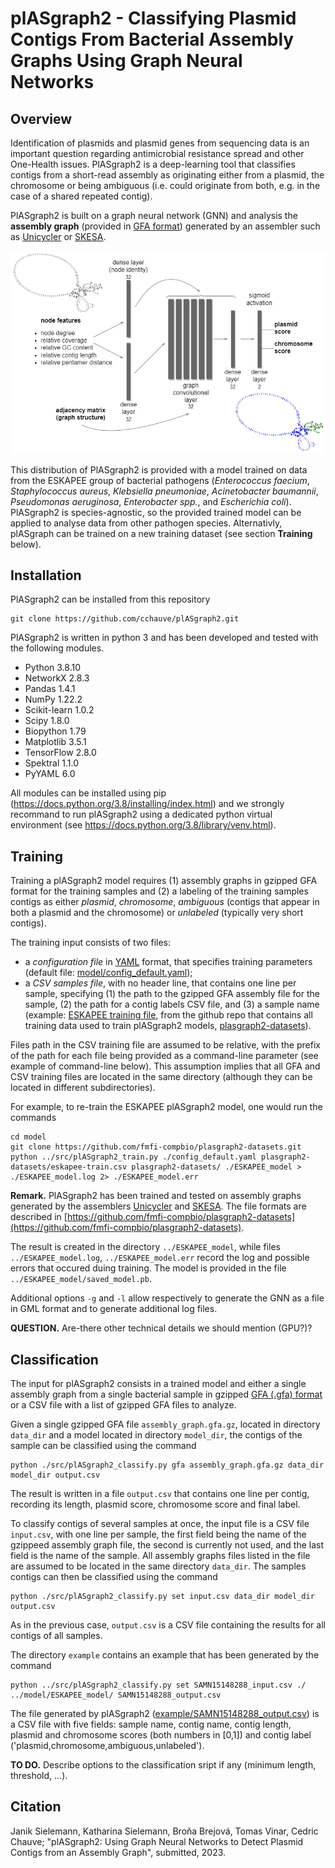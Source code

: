 # plASgraph2 - Classifying Plasmid Contigs From Bacterial Assembly Graphs Using Graph Neural Networks

## Overview

Identification of plasmids and plasmid genes from sequencing data is an important question regarding antimicrobial resistance spread and other One-Health issues. PlASgraph2 is a deep-learning tool that classifies contigs from a short-read assembly as originating either from a plasmid, the chromosome or being ambiguous (i.e. could originate from both, e.g. in the case of a shared repeated contig). 

PlASgraph2 is built on a graph neural network (GNN) and analysis the **assembly graph** (provided in <a href="http://gfa-spec.github.io/GFA-spec/">GFA format</a>) generated by an assembler such as <a href="https://github.com/rrwick/Unicycler">Unicycler</a> or <a href="https://github.com/ncbi/SKESA">SKESA</a>. 

<p align="center">
  <img src="/doc/plASgraph2_architecture.png" alt="drawing" width="600"/>
</p>

This distribution of PlASgraph2 is provided with a model trained on data from the ESKAPEE group of bacterial pathogens (*Enterococcus faecium*, *Staphylococcus aureus*, *Klebsiella pneumoniae*, *Acinetobacter baumannii*, *Pseudomonas aeruginosa*, *Enterobacter spp.*, and *Escherichia coli*). PlASgraph2 is species-agnostic, so the provided trained model can be applied to analyse data from other pathogen species. Alternativly, plASgraph can be trained on a new training dataset (see section **Training** below).

## Installation
PlASgraph2 can be installed from this repository 

~~~
git clone https://github.com/cchauve/plASgraph2.git
~~~

PlASgraph2 is written in python 3 and has been developed and tested with the following modules.
  - Python 3.8.10
  - NetworkX  2.8.3
  - Pandas  1.4.1
  - NumPy  1.22.2
  - Scikit-learn  1.0.2
  - Scipy 1.8.0
  - Biopython  1.79
  - Matplotlib  3.5.1
  - TensorFlow  2.8.0
  - Spektral  1.1.0
  - PyYAML 6.0  
 
All modules can be installed using pip (https://docs.python.org/3.8/installing/index.html) and we strongly recommand to run plASgraph2 using a dedicated python virtual environment (see https://docs.python.org/3.8/library/venv.html).
    
## Training

Training a plASgraph2 model requires (1) assembly graphs in gzipped GFA format for the training samples and (2) a labeling of the training samples contigs as either *plasmid*, *chromosome*, *ambiguous* (contigs that appear in both a plasmid and the chromosome) or *unlabeled* (typically very short contigs).

The training input consists of two files:
- a *configuration file* in <a href="https://yaml.org/">YAML</a> format, that specifies training parameters
(default file: [model/config_default.yaml](./model/config_default.yaml));
- a *CSV samples file*, with no header line, that contains one line per sample, specifying (1) the path to the gzipped GFA assembly file for the sample, (2) the path for a contig labels CSV file, and (3) a sample name (example: [ESKAPEE training file](https://github.com/fmfi-compbio/plasgraph2-datasets/blob/master/eskapee-train.csv), from the github repo that contains all training data used to train plASgraph2 models, [plasgraph2-datasets](https://github.com/fmfi-compbio/plasgraph2-datasets)).

Files path in the CSV training file are assumed to be relative, with the prefix of the path for each file being provided as a command-line parameter (see example of command-line below). This assumption implies that all GFA and CSV training files are located in the same directory (although they can be located in different subdirectories).

For example, to re-train the ESKAPEE plASgraph2 model, one would run the commands
```
cd model
git clone https://github.com/fmfi-compbio/plasgraph2-datasets.git
python ../src/plASgraph2_train.py ./config_default.yaml plasgraph2-datasets/eskapee-train.csv plasgraph2-datasets/ ./ESKAPEE_model > ./ESKAPEE_model.log 2> ./ESKAPEE_model.err
```

**Remark.** PlASgraph2 has been trained and tested on assembly graphs generated by the assemblers <a href="https://github.com/rrwick/Unicycler">Unicycler</a> and <a href="https://github.com/ncbi/SKESA">SKESA</a>. The file formats are described in
[https://github.com/fmfi-compbio/plasgraph2-datasets](https://github.com/fmfi-compbio/plasgraph2-datasets).

The result is created in the directory `../ESKAPEE_model`, while files `../ESKAPEE_model.log`, `../ESKAPEE_model.err` record the log and possible errors that occured duing training. The model is provided in the file `../ESKAPEE_model/saved_model.pb`.

Additional options `-g` and `-l` allow respectively to generate the GNN as a file in GML format and to generate additional log files.

**QUESTION.** Are-there other technical details we should mention (GPU?)?

## Classification

The input for plASgraph2 consists in a trained model and either a single assembly graph from a single bacterial sample in gzipped <a href="http://gfa-spec.github.io/GFA-spec/">GFA (.gfa) format</a> or a CSV file with a list of gzipped GFA files to analyze.

Given a single gzipped GFA file `assembly_graph.gfa.gz`, located in directory `data_dir` and a model located in directory `model_dir`, the contigs of the sample can be classified using the command

```
python ./src/plASgraph2_classify.py gfa assembly_graph.gfa.gz data_dir model_dir output.csv
```

The result is written in a file `output.csv` that contains one line per contig, recording its length, plasmid score, chromosome score and final label.

To classify contigs of several samples at once, the input file is a CSV file `input.csv`, with one line per sample, the first field being the name of the gzippeed assembly graph file, the second is currently not used, and the last field is the name of the sample. 
All assembly graphs files listed in the file are assumed to be located in the same directory `data_dir`. 
The samples contigs can then be classified using the command

```
python ./src/plASgraph2_classify.py set input.csv data_dir model_dir output.csv
```

As in the previous case, `output.csv` is a CSV file containing the results for all contigs of all samples.

The directory `example` contains an example that has been generated by the command

```
python ../src/plASgraph2_classify.py set SAMN15148288_input.csv ./ ../model/ESKAPEE_model/ SAMN15148288_output.csv
```

The file generated by plASgraph2 ([example/SAMN15148288_output.csv](example/SAMN15148288_output.csv)) is a CSV file with five fields:
sample name, contig name, contig length, plasmid and chromosome scores (both numbers in [0,1]) and contig label ('plasmid,chromosome,ambiguous,unlabeled').

**TO DO.** Describe options to the classification sript if any (minimum length, threshold, ...).

## Citation
Janik Sielemann, Katharina Sielemann, Broňa Brejová, Tomas Vinar, Cedric Chauve; "plASgraph2: Using Graph Neural Networks to Detect Plasmid Contigs from an Assembly Graph", submitted, 2023.
